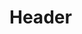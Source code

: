 <!-- TITLE: Calendrier Kamit/Égyptien -->
<!-- SUBTITLE: Présentation du calendrier Kamit -->

# Header